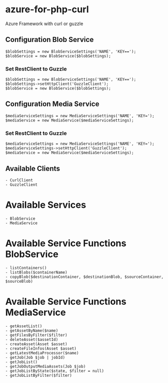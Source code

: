 # azure-for-php-curl
Azure Framework with curl or guzzle

## Configuration Blob Service

    $blobSettings = new BlobServiceSettings('NAME', 'KEY==');
    $blobService = new BlobService($blobSettings);
    
### Set RestClient to Guzzle
    $blobSettings = new BlobServiceSettings('NAME', 'KEY==');
    $blobSettings->setHttpClient('GuzzleClient');
    $blobService = new BlobService($blobSettings);
    
## Configuration Media Service

    $mediaServiceSettings = new MediaServiceSettings('NAME', 'KEY=');
    $mediaService = new MediaService($mediaServiceSettings);

### Set RestClient to Guzzle
    $mediaServiceSettings = new MediaServiceSettings('NAME', 'KEY=');
    $mediaServiceSettings->setHttpClient('GuzzleClient');
    $mediaService = new MediaService($mediaServiceSettings);
    
## Available Clients
    - CurlClient
    - GuzzleClient
    
# Available Services
    - BlobService
    - MediaService
    
# Available Service Functions BlobService
    - listContainers()
    - listBlobs($containerName)
    - copyBlob($destinationContainer, $destinationBlob, $sourceContainer, $sourceBlob)
    
# Available Service Functions MediaService
    - getAssetList()
    - getAssetByName($name)
    - getFilesByFilter($filter)
    - deleteAsset($assetId)
    - createAsset(Asset $asset)
    - createFileInfos(Asset $asset)
    - getLatestMediaProcessor($name)
    - getJob(Job $job | jobId)
    - getJobList()
    - getJobOutputMediaAssets(Job $job)
    - getJobListByState($state, $filter = null)
    - getJobListByFilter($filter)